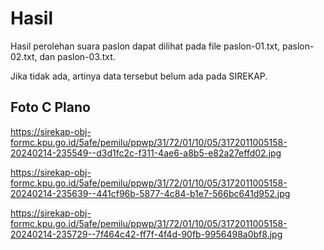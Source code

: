 # Hasil

Hasil perolehan suara paslon dapat dilihat pada file paslon-01.txt, paslon-02.txt, dan paslon-03.txt.

Jika tidak ada, artinya data tersebut belum ada pada SIREKAP.

## Foto C Plano

https://sirekap-obj-formc.kpu.go.id/5afe/pemilu/ppwp/31/72/01/10/05/3172011005158-20240214-235549--d3d1fc2c-f311-4ae6-a8b5-e82a27effd02.jpg

https://sirekap-obj-formc.kpu.go.id/5afe/pemilu/ppwp/31/72/01/10/05/3172011005158-20240214-235639--441cf96b-5877-4c84-b1e7-566bc641d952.jpg

https://sirekap-obj-formc.kpu.go.id/5afe/pemilu/ppwp/31/72/01/10/05/3172011005158-20240214-235729--7f464c42-ff7f-4f4d-90fb-9956498a0bf8.jpg
